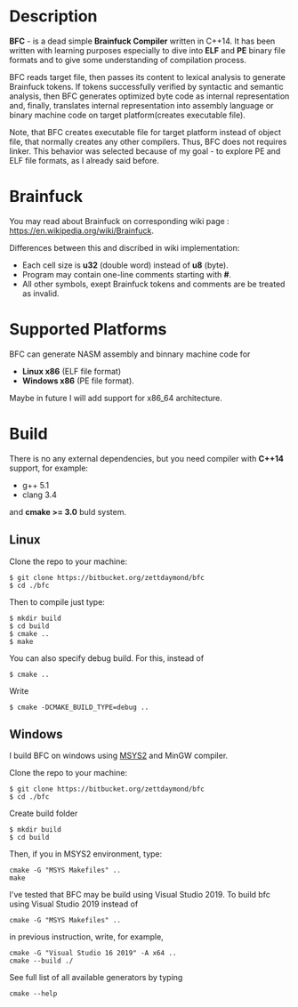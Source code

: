 # Description #
**BFC** - is a dead simple **Brainfuck Compiler** written in C++14. It has been written with learning purposes especially to dive into **ELF** and **PE** binary file formats and to give some understanding of compilation process.

BFC reads target file, then passes its content to lexical analysis to generate Brainfuck tokens. If tokens successfully verified by syntactic and semantic analysis, then BFC generates optimized byte code as internal representation and, finally, translates internal representation into assembly language or binary machine code on target platform(creates executable file).

Note, that BFC creates executable file for target platform instead of object file, that normally creates any other compilers. Thus, BFC does not requires linker. This behavior was selected because of my goal - to explore PE and ELF file formats, as I already said before. 

# Brainfuck #
You may read about Brainfuck on corresponding wiki page : https://en.wikipedia.org/wiki/Brainfuck. 

Differences between this and discribed in wiki implementation:

* Each cell size is **u32** (double word) instead of **u8** (byte).
* Program may contain one-line comments starting with **#**.
* All other symbols, exept Brainfuck tokens and comments are be treated as invalid.

# Supported Platforms #
BFC can generate NASM assembly and binnary machine code for 

* **Linux x86** (ELF file format) 
* **Windows x86** (PE file format).

Maybe in future I will add support for x86_64 architecture.

# Build #
There is no any external dependencies, but you need compiler with **C++14** support, for example:

* g++ 5.1
* clang 3.4

and **cmake >= 3.0** buld system.

## Linux ##
Clone the repo to your machine:
```
$ git clone https://bitbucket.org/zettdaymond/bfc
$ cd ./bfc
```
Then to compile just type:
```
$ mkdir build
$ cd build
$ cmake ..
$ make
```

You can also specify debug build. For this, instead of
```
$ cmake ..
```
Write
```
$ cmake -DCMAKE_BUILD_TYPE=debug ..
```
## Windows ##
I build BFC on windows using [MSYS2](https://msys2.github.io/) and MinGW compiler.

Clone the repo to your machine:
```
$ git clone https://bitbucket.org/zettdaymond/bfc
$ cd ./bfc
```
Create build folder
```
$ mkdir build
$ cd build
```
Then, if you in MSYS2 environment, type:
```
cmake -G "MSYS Makefiles" ..
make
```
I've tested that BFC may be build using Visual Studio 2019. To build bfc using Visual Studio 2019 instead of
```
cmake -G "MSYS Makefiles" ..
```
in previous instruction, write, for example,
```
cmake -G "Visual Studio 16 2019" -A x64 ..
cmake --build ./
```
See full list of all available generators by typing
```
cmake --help
```
